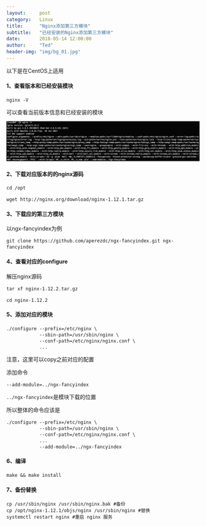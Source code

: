 ```yaml
---
layout:     post
category:   Linux
title:      "Nginx添加第三方模块"
subtitle:   "已经安装的Nginx添加第三方模块"
date:       2018-05-14 12:00:00
author:     "Ted"
header-img: "img/bg_01.jpg"
---
```


以下是在CentOS上适用

#### 1、查看版本和已经安装模块

```
nginx -V
```

可以查看当前版本信息和已经安装的模块

![img](/img/Simple_7/34.png)

#### 2、下载对应版本的的nginx源码

```
cd /opt
```

```
wget http://nginx.org/download/nginx-1.12.1.tar.gz
```

#### 3、下载应的第三方模块

以ngx-fancyindex为例

```
git clone https://github.com/aperezdc/ngx-fancyindex.git ngx-fancyindex
```

#### 4、查看对应的configure

解压nginx源码

```
tar xf nginx-1.12.2.tar.gz
```

```
cd nginx-1.12.2
```

#### 5、添加对应的模块

```
./configure --prefix=/etc/nginx \
            --sbin-path=/usr/sbin/nginx \
            --conf-path=/etc/nginx/nginx.conf \
            ...
```

注意，这里可以copy之前对应的配置

添加命令

```
--add-module=../ngx-fancyindex
```

`../ngx-fancyindex`是模块下载的位置

所以整体的命令应该是

```
./configure --prefix=/etc/nginx \
            --sbin-path=/usr/sbin/nginx \
            --conf-path=/etc/nginx/nginx.conf \
            ...
            --add-module=../ngx-fancyindex
```

#### 6、编译

```shell
make && make install
```

#### 7、备份替换

```shell
cp /usr/sbin/nginx /usr/sbin/nginx.bak #备份
cp /opt/nginx-1.12.1/objs/nginx /usr/sbin/nginx #替换
systemctl restart nginx #重启 nginx 服务
```



